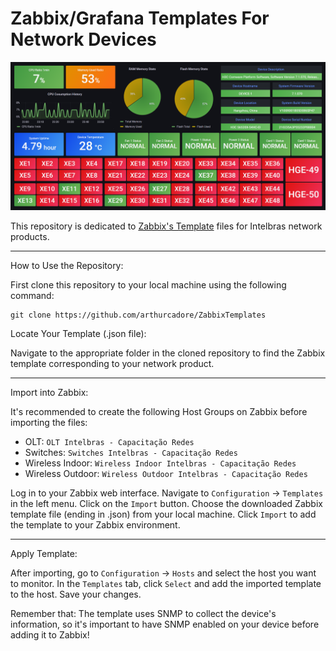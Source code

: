 # Zabbix/Grafana Templates For Network Devices

![main](./pictures/main.png)

This repository is dedicated to [Zabbix's Template](https://www.zabbix.com/documentation/current/en/manual/config/templates) files for Intelbras network products. 

---
How to Use the Repository:

First clone this repository to your local machine using the following command:

```
git clone https://github.com/arthurcadore/ZabbixTemplates
```

Locate Your Template (.json file):

Navigate to the appropriate folder in the cloned repository to find the Zabbix template corresponding to your network product.

--- 

Import into Zabbix:

It's recommended to create the following Host Groups on Zabbix before importing the files: 

- OLT: `OLT Intelbras - Capacitação Redes`
- Switches: `Switches Intelbras - Capacitação Redes`
- Wireless Indoor: `Wireless Indoor Intelbras - Capacitação Redes`
- Wireless Outdoor: `Wireless Outdoor Intelbras - Capacitação Redes`


Log in to your Zabbix web interface.
Navigate to `Configuration` -> `Templates` in the left menu.
Click on the `Import` button.
Choose the downloaded Zabbix template file (ending in .json) from your local machine.
Click `Import` to add the template to your Zabbix environment.


--- 

Apply Template:

After importing, go to `Configuration` -> `Hosts` and select the host you want to monitor.
In the `Templates` tab, click `Select` and add the imported template to the host. Save your changes. 

Remember that: The template uses SNMP to collect the device's information, so it's important to have SNMP enabled on your device before adding it to Zabbix!
